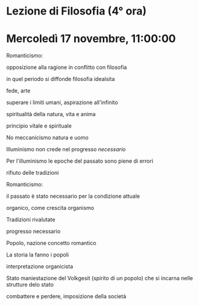 # Lezione di Filosofia (4° ora)
# Mercoledì 17 novembre, 11:00:00

Romanticismo:

opposizione alla ragione in conflitto con filosofia

in quel periodo si diffonde filosofia idealsita


fede, arte

superare i limiti umani, aspirazione all'infinito

spiritualità della natura, vita e anima

principio vitale e spirituale

No meccanicismo natura e uomo


Illuminismo non crede nel progresso _necessario_

Per l'illuminismo le epoche del passato sono piene di errori

rifiuto delle tradizioni


Romanticismo:

il passato è stato necessario per la condizione attuale

organico, come crescita organismo

Tradizioni rivalutate

progresso necessario


Popolo, nazione concetto romantico

La storia la fanno i popoli

interpretazione organicista


Stato maniestazione del Volkgesit (spirito di un popolo)
che si incarna nelle strutture delo stato


combattere e perdere, imposizione della società
<!--stackedit_data:
eyJoaXN0b3J5IjpbLTE4NDM5Mzk2MzBdfQ==
-->